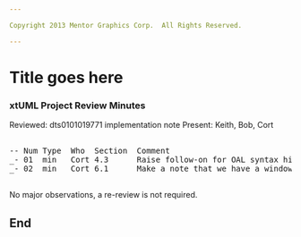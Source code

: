 ```yaml
---

Copyright 2013 Mentor Graphics Corp.  All Rights Reserved.

---
```


# Title goes here
### xtUML Project Review Minutes

Reviewed:  dts0101019771 implementation note
Present:  Keith, Bob, Cort

<pre>

-- Num Type  Who  Section  Comment
_- 01  min   Cort 4.3      Raise follow-on for OAL syntax highlighter.
_- 02  min   Cort 6.1      Make a note that we have a window.

</pre>
   
No major observations, a re-review is not required.


End
---
